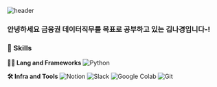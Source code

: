 ![header](https://capsule-render.vercel.app/api?type=wave&color=auto&height=360&text=%EC%95%88%EB%85%95%ED%95%98%EC%84%B8%EC%9A%94+%3A%29&fontSize=70&fontAlign=50&fontAlignY=50&desc=%EB%A7%A4%EC%9D%BC%EB%A7%A4%EC%9D%BC+%EA%BE%B8%EC%A4%80%ED%95%98%EA%B2%8C&descSize=20&descAlign=50&descAlignY=60)

### 안녕하세요 금융권 데이터직무를 목표로 공부하고 있는 김나경입니다-! ###

### 🦾 Skills
**🧑‍💻 Lang and Frameworks**
![Python](https://img.shields.io/badge/python-3776AB.svg?&style=for-the-badge&logo=python&logoColor=white) 

**🛠️ Infra and Tools**
![Notion](https://img.shields.io/badge/notion-000000.svg?&style=for-the-badge&logo=notion&logoColor=white) ![Slack](https://img.shields.io/badge/slack-4A154B.svg?&style=for-the-badge&logo=slack&logoColor=white) ![Google Colab](https://img.shields.io/badge/googlecolab-F9AB00.svg?&style=for-the-badge&logo=googlecolab&logoColor=white) ![Git](https://img.shields.io/badge/git-F05032.svg?&style=for-the-badge&logo=git&logoColor=white) 
